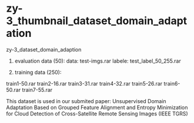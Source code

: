# zy-3_thumbnail_dataset_domain_adaptation
zy-3_dataset_domain_adaption

1. evaluation data (50):
data: test-imgs.rar
labele: test_label_50_255.rar

2. training data (250):

train1-50.rar
train2-16.rar
train3-31.rar
train4-32.rar
train5-26.rar
train6-50.rar
train7-55.rar

This dataset is used in our submited paper: Unsupervised Domain Adaptation Based on Grouped Feature Alignment and Entropy Minimization for Cloud Detection of Cross-Satellite Remote Sensing Images (IEEE TGRS)

